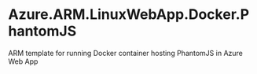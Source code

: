 # Azure.ARM.LinuxWebApp.Docker.PhantomJS
ARM template for running Docker container hosting PhantomJS in Azure Web App 
